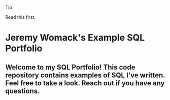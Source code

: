 >[!TIP]
>Read this first.

# Jeremy Womack's Example SQL Portfolio

## Welcome to my SQL Portfolio! This code repository contains examples of SQL I've written. Feel free to take a look. Reach out if you have any questions.
